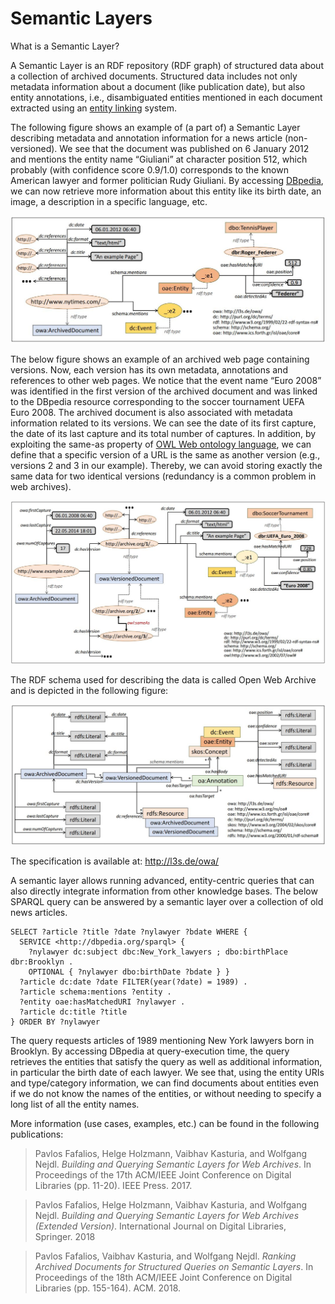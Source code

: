 # Semantic Layers

What is a Semantic Layer?

A Semantic Layer is an RDF repository (RDF graph) of structured data about a collection of archived documents. Structured data includes not only metadata information about a document (like publication date), but also entity annotations, i.e., disambiguated entities mentioned in each document extracted using an [entity linking](https://en.wikipedia.org/wiki/Entity_linking) system.

The following figure shows an example of (a part of) a Semantic Layer describing metadata and annotation information for a news article (non-versioned). We see that the document was published on 6 January 2012 and mentions the entity name “Giuliani” at character position 512, which probably (with confidence score 0.9/1.0) corresponds to the known American lawyer and former politician Rudy Giuliani. By accessing [DBpedia](https://www.dbpedia.org/), we can now retrieve more information about this entity like its birth date, an image, a description in a specific language, etc.

![](Images/SemLayerExample-article.jpeg)

The below figure shows an example of an archived web page containing versions. Now, each version has its own metadata, annotations and references to other web pages. We notice that the event name “Euro 2008” was identified in the first version of the archived document and was linked to the DBpedia resource corresponding to the soccer tournament UEFA Euro 2008. The archived document is also associated with metadata information related to its versions. We can see the date of its first capture, the date of its last capture and its total number of captures. In addition, by exploiting the same-as property of [OWL Web ontology language](https://www.w3.org/OWL/), we can define that a specific version of a URL is the same as another version (e.g., versions 2 and 3 in our example). Thereby, we can avoid storing exactly the same data for two identical versions (redundancy is a common problem in web archives).

![](Images/SemLayerExample-webpage.jpeg)

The RDF schema used for describing the data is called Open Web Archive and is depicted in the following figure:

![](Images/OpenWebArchive_DataModel.jpeg)

The specification is available at: http://l3s.de/owa/

A semantic layer allows running advanced, entity-centric queries that can also directly integrate information from other knowledge bases. The below SPARQL query can be answered by a semantic layer over a collection of old news articles.

```
SELECT ?article ?title ?date ?nylawyer ?bdate WHERE {
  SERVICE <http://dbpedia.org/sparql> {
    ?nylawyer dc:subject dbc:New_York_lawyers ; dbo:birthPlace dbr:Brooklyn .
    OPTIONAL { ?nylawyer dbo:birthDate ?bdate } }
  ?article dc:date ?date FILTER(year(?date) = 1989) .
  ?article schema:mentions ?entity .
  ?entity oae:hasMatchedURI ?nylawyer .
  ?article dc:title ?title
} ORDER BY ?nylawyer
```

The query requests articles of 1989 mentioning New York lawyers born in Brooklyn. By accessing DBpedia at query-execution time, the query retrieves the entities that satisfy the query as well as additional information, in particular the birth date of each lawyer. We see that, using the entity URIs and type/category information, we can find documents about entities even if we do not know the names of the entities, or without needing to specify a long list of all the entity names.

More information (use cases, examples, etc.) can be found in the following publications:

> Pavlos Fafalios, Helge Holzmann, Vaibhav Kasturia, and Wolfgang Nejdl. *Building and Querying Semantic Layers for Web Archives*. In Proceedings of the 17th ACM/IEEE Joint Conference on Digital Libraries (pp. 11-20). IEEE Press. 2017.

> Pavlos Fafalios, Helge Holzmann, Vaibhav Kasturia, and Wolfgang Nejdl. *Building and Querying Semantic Layers for Web Archives (Extended Version)*. International Journal on Digital Libraries, Springer. 2018

> Pavlos Fafalios, Vaibhav Kasturia, and Wolfgang Nejdl. *Ranking Archived Documents for Structured Queries on Semantic Layers*. In Proceedings of the 18th ACM/IEEE Joint Conference on Digital Libraries (pp. 155-164). ACM. 2018.





